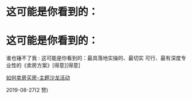 # 这可能是你看到的：

# 这可能是你看到的：

谁也锤不了我 : 这可能是你看到的：最具落地实操的、最切实 可行、最有深度专业性的《卖房方案》[得意][得意]

[如何卖房买房](https://mp.weixin.qq.com/s/NgzrYzrOmhXZvv3gZsyTAQ)[-](https://mp.weixin.qq.com/s/NgzrYzrOmhXZvv3gZsyTAQ)[主题沙龙活动](https://mp.weixin.qq.com/s/NgzrYzrOmhXZvv3gZsyTAQ)

2019-08-27(2 赞)